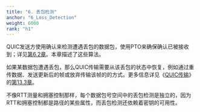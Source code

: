 ```yaml
---
title: "6. 丢包检测"
anchor: "6_Loss_Detection"
weight: 6000
rank: "h1"
---
```


QUIC发送方使用确认来检测遭遇丢包的数据包，使用PTO来确保确认已被接收到；详见[第6.2章](#6.2_Probe_Timeout)。本章描述了这些算法。

如果某数据包遭遇丢包，那么QUIC传输需要从该丢包的状态中恢复，例如通过重传数据、发送更新后的帧或放弃传输该帧的的方式。更多信息详见《[QUIC传输](../RFC9000_Chinese_Simplified)》的[第13.3章](../RFC9000_Chinese_Simplified/#13.3_Retransmission_of_Information)。

不像RTT测量和拥塞控制那样，每个数据包号空间中的丢包检测是独立的，因为RTT和拥塞控制都是路径的某些属性，而丢包检测还依赖着密钥的可用性。
